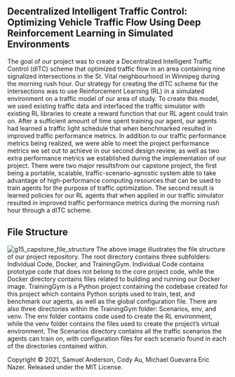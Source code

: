 Decentralized Intelligent Traffic Control:
Optimizing Vehicle Traffic Flow Using
Deep Reinforcement Learning in
Simulated Environments
---------------
The goal of our project was to create a Decentralized Intelligent Traffic Control (dITC) scheme that
optimized traffic flow in an area containing nine signalized intersections in the St. Vital neighbourhood in
Winnipeg during the morning rush hour. Our strategy for creating the dITC scheme for the intersections was to
use Reinforcement Learning (RL) in a simulated environment on a traffic model of our area of study. To create
this model, we used existing traffic data and
interfaced the traffic simulator with existing RL libraries to create a reward function that our RL
agent could train on. After a sufficient amount of time spent training our agent, our agents had
learned a traffic light schedule that when benchmarked resulted in improved traffic performance
metrics. In addition to our traffic performance metrics being realized, we were able to meet the
project performance metrics we set out to achieve in our second design review, as well as two extra
performance metrics we established during the implementation of our project. There were two
major resultsfrom our capstone project, the first being a portable, scalable, traffic-scenario-agnostic
system able to take advantage of high-performance computing resources that can be used to train
agents for the purpose of traffic optimization. The second result is learned policies for our RL
agents that when applied in our traffic simulator resulted in improved traffic performance metrics
during the morning rush hour through a dITC scheme.

File Structure
--------------
![g15_capstone_file_structure](https://user-images.githubusercontent.com/43391149/111924984-f1a69e00-8a74-11eb-9089-f7156f2a2bb8.png)
The above image illustrates the file structure of our project repository. The root directory contains three subfolders: 
Individual Code, Docker, and TrainingGym. Individual Code contains prototype code that does not belong to the core project code, while the Docker directory contains files related to building and running our Docker image. TrainingGym
is a Python project containing the codebase created for this project which contains Python
scripts used to train, test, and benchmark our agents, as well as the global configuration file. There
are also three directories within the TrainingGym folder: Scenarios, env, and venv. The env folder
contains code used to create the RL environment, while the venv folder contains the files used
to create the project’s virtual environment. The Scenarios directory contains all the traffic
scenarios the agents can train on, with configuration files for each scenario found in each of the
directories contained within.

Copyright © 2021, Samuel Anderson, Cody Au, Michael Guevarra Eric Nazer. Released under the MIT License.
